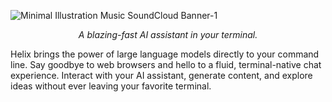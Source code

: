 ![Minimal Illustration Music SoundCloud Banner-1](https://github.com/user-attachments/assets/a4034b17-5019-4d26-9c84-b593b721619d)

<div>
  <p align="center">
    <i>A blazing-fast AI assistant in your terminal.</i>
  </p>
</div>


Helix brings the power of large language models directly to your command line. Say goodbye to web browsers and hello to a fluid, terminal-native chat experience. Interact with your AI assistant, generate content, and explore ideas without ever leaving your favorite terminal.

